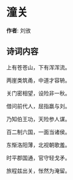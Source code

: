 # 潼关

**作者**: 刘攽

## 诗词内容

上有苍苍山，下有浑浑流。

两崖类筑甬，中道才容辀。

关门密相望，设险非一秋。

借问前代人，屈指嬴与刘。

乃知伯王功，天险参人谋。

百二制六国，一面当诸侯。

东惭洛阳薄，北视朝歌羞。

时平郡国通，官守轻戈矛。

旅程兹出关，怅然为淹留。

